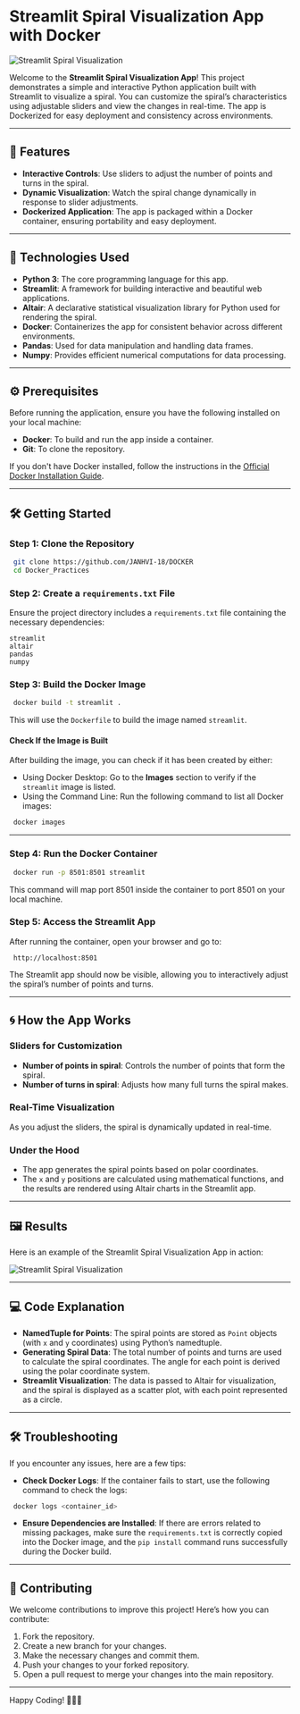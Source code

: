 # Streamlit Spiral Visualization App with Docker

![Streamlit Spiral Visualization](https://via.placeholder.com/800x400)

Welcome to the **Streamlit Spiral Visualization App**! This project demonstrates a simple and interactive Python application built with Streamlit to visualize a spiral. You can customize the spiral’s characteristics using adjustable sliders and view the changes in real-time. The app is Dockerized for easy deployment and consistency across environments.

---

## 🌟 Features

- **Interactive Controls**: Use sliders to adjust the number of points and turns in the spiral.
- **Dynamic Visualization**: Watch the spiral change dynamically in response to slider adjustments.
- **Dockerized Application**: The app is packaged within a Docker container, ensuring portability and easy deployment.

---

## 🚀 Technologies Used

- **Python 3**: The core programming language for this app.
- **Streamlit**: A framework for building interactive and beautiful web applications.
- **Altair**: A declarative statistical visualization library for Python used for rendering the spiral.
- **Docker**: Containerizes the app for consistent behavior across different environments.
- **Pandas**: Used for data manipulation and handling data frames.
- **Numpy**: Provides efficient numerical computations for data processing.

---

## ⚙ Prerequisites

Before running the application, ensure you have the following installed on your local machine:

- **Docker**: To build and run the app inside a container.
- **Git**: To clone the repository.

If you don't have Docker installed, follow the instructions in the [Official Docker Installation Guide](https://docs.docker.com/get-docker/).

---

## 🛠 Getting Started

### Step 1: Clone the Repository

```bash
 git clone https://github.com/JANHVI-18/DOCKER
 cd Docker_Practices
```

### Step 2: Create a `requirements.txt` File

Ensure the project directory includes a `requirements.txt` file containing the necessary dependencies:

```
streamlit
altair
pandas
numpy
```

### Step 3: Build the Docker Image

```bash
 docker build -t streamlit .
```

This will use the `Dockerfile` to build the image named `streamlit`.

#### Check If the Image is Built

After building the image, you can check if it has been created by either:

- Using Docker Desktop: Go to the **Images** section to verify if the `streamlit` image is listed.
- Using the Command Line: Run the following command to list all Docker images:

```bash
 docker images
```

---

### Step 4: Run the Docker Container

```bash
 docker run -p 8501:8501 streamlit
```

This command will map port 8501 inside the container to port 8501 on your local machine.

### Step 5: Access the Streamlit App

After running the container, open your browser and go to:

```
 http://localhost:8501
```

The Streamlit app should now be visible, allowing you to interactively adjust the spiral’s number of points and turns.

---

## 🌀 How the App Works

### Sliders for Customization
- **Number of points in spiral**: Controls the number of points that form the spiral.
- **Number of turns in spiral**: Adjusts how many full turns the spiral makes.

### Real-Time Visualization
As you adjust the sliders, the spiral is dynamically updated in real-time.

### Under the Hood
- The app generates the spiral points based on polar coordinates.
- The `x` and `y` positions are calculated using mathematical functions, and the results are rendered using Altair charts in the Streamlit app.

---

## 🖼 Results

Here is an example of the Streamlit Spiral Visualization App in action:

![Streamlit Spiral Visualization](https://via.placeholder.com/800x400)

---

## 💻 Code Explanation

- **NamedTuple for Points**: The spiral points are stored as `Point` objects (with `x` and `y` coordinates) using Python’s namedtuple.
- **Generating Spiral Data**: The total number of points and turns are used to calculate the spiral coordinates. The angle for each point is derived using the polar coordinate system.
- **Streamlit Visualization**: The data is passed to Altair for visualization, and the spiral is displayed as a scatter plot, with each point represented as a circle.

---

## 🛠 Troubleshooting

If you encounter any issues, here are a few tips:

- **Check Docker Logs**: If the container fails to start, use the following command to check the logs:

```bash
 docker logs <container_id>
```

- **Ensure Dependencies are Installed**: If there are errors related to missing packages, make sure the `requirements.txt` is correctly copied into the Docker image, and the `pip install` command runs successfully during the Docker build.

---

## 🤝 Contributing

We welcome contributions to improve this project! Here’s how you can contribute:

1. Fork the repository.
2. Create a new branch for your changes.
3. Make the necessary changes and commit them.
4. Push your changes to your forked repository.
5. Open a pull request to merge your changes into the main repository.

---

Happy Coding! 🎉🚀✨

